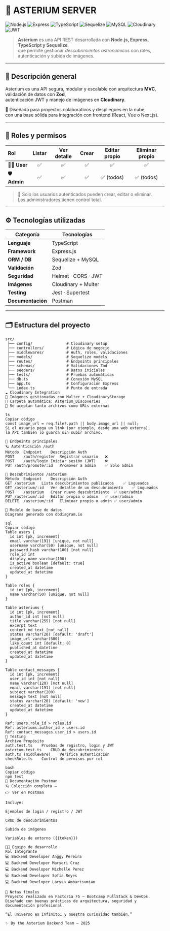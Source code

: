 # 🌌 ASTERIUM SERVER

![Node.js](https://img.shields.io/badge/Node.js-339933?style=for-the-badge&logo=nodedotjs&logoColor=white)
![Express](https://img.shields.io/badge/Express-000000?style=for-the-badge&logo=express&logoColor=white)
![TypeScript](https://img.shields.io/badge/TypeScript-3178C6?style=for-the-badge&logo=typescript&logoColor=white)
![Sequelize](https://img.shields.io/badge/Sequelize-52B0E7?style=for-the-badge&logo=sequelize&logoColor=white)
![MySQL](https://img.shields.io/badge/MySQL-00758F?style=for-the-badge&logo=mysql&logoColor=white)
![Cloudinary](https://img.shields.io/badge/Cloudinary-3448C5?style=for-the-badge&logo=cloudinary&logoColor=white)
![JWT](https://img.shields.io/badge/JWT-000000?style=for-the-badge&logo=jsonwebtokens&logoColor=white)

> **Asterium** es una API REST desarrollada con **Node.js, Express, TypeScript y Sequelize**,  
> que permite gestionar *descubrimientos astronómicos* con roles, autenticación y subida de imágenes.

---

## 🚀 Descripción general

Asterium es una API segura, modular y escalable con arquitectura **MVC**, validación de datos con **Zod**,  
autenticación JWT y manejo de imágenes en **Cloudinary**.

🧩 Diseñada para proyectos colaborativos y despliegues en la nube,  
con una base sólida para integración con frontend (React, Vue o Next.js).

---

## 🧭 Roles y permisos

| **Rol** | Listar | Ver detalle | Crear | Editar propio | Eliminar propio |
|:--------|:-------:|:------------:|:------:|:---------------:|:----------------:|
| 🧍‍♀️ **User** | ✅ | ✅ | ✅ | ✅ | ✅ |
| 🛡️ **Admin** | ✅ | ✅ | ✅ | ✅ (todos) | ✅ (todos) |

> 🔐 Solo los usuarios autenticados pueden crear, editar o eliminar.  
> Los administradores tienen control total.

---

## ⚙️ Tecnologías utilizadas

| Categoría | Tecnologías |
|------------|--------------|
| **Lenguaje** | TypeScript |
| **Framework** | Express.js |
| **ORM / DB** | Sequelize + MySQL |
| **Validación** | Zod |
| **Seguridad** | Helmet · CORS · JWT |
| **Imágenes** | Cloudinary + Multer |
| **Testing** | Jest · Supertest |
| **Documentación** | Postman |

---

## 🗂️ Estructura del proyecto

```plaintext
src/
 ├── config/               # Cloudinary setup
 ├── controllers/          # Lógica de negocio
 ├── middlewares/          # Auth, roles, validaciones
 ├── models/               # Sequelize models
 ├── routes/               # Endpoints principales
 ├── schemas/              # Validaciones Zod
 ├── seeders/              # Datos iniciales
 ├── tests/                # Pruebas automáticas
 ├── db.ts                 # Conexión MySQL
 ├── app.ts                # Configuración Express
 └── index.ts              # Punto de entrada
☁️ Cloudinary Integration
🔸 Imágenes gestionadas con Multer + CloudinaryStorage
🔸 Carpeta automática: Asterium_Discoveries
🔸 Se aceptan tanto archivos como URLs externas

ts
Copiar código
const image_url = req.file?.path || body.image_url || null;
Si el usuario pega un link (por ejemplo, desde una web externa),
la API también lo guarda sin subir archivo.

🔐 Endpoints principales
🪐 Autenticación /auth
Método	Endpoint	Descripción	Auth
POST	/auth/register	Registrar usuario	❌
POST	/auth/login	Iniciar sesión (JWT)	❌
PUT	/auth/promote/:id	Promover a admin	✅ Solo admin

🌠 Descubrimientos /asterium
Método	Endpoint	Descripción	Auth
GET	/asterium	Lista descubrimientos publicados	✅ Logueados
GET	/asterium/:id	Ver detalle de un descubrimiento	✅ Logueados
POST	/asterium	Crear nuevo descubrimiento	✅ user/admin
PUT	/asterium/:id	Editar propio o admin	✅ user/admin
DELETE	/asterium/:id	Eliminar propio o admin	✅ user/admin

🧬 Modelo de base de datos
Diagrama generado con dbdiagram.io

sql
Copiar código
Table users {
  id int [pk, increment]
  email varchar(191) [unique, not null]
  username varchar(50) [unique, not null]
  password_hash varchar(100) [not null]
  role_id int
  display_name varchar(100)
  is_active boolean [default: true]
  created_at datetime
  updated_at datetime
}

Table roles {
  id int [pk, increment]
  name varchar(50) [unique, not null]
}

Table asteriums {
  id int [pk, increment]
  author_id int [not null]
  title varchar(255) [not null]
  excerpt text
  content_md text [not null]
  status varchar(20) [default: 'draft']
  image_url varchar(500)
  like_count int [default: 0]
  published_at datetime
  created_at datetime
  updated_at datetime
}

Table contact_messages {
  id int [pk, increment]
  user_id int [not null]
  name varchar(120) [not null]
  email varchar(191) [not null]
  subject varchar(200)
  message text [not null]
  status varchar(20) [default: 'new']
  created_at datetime
  updated_at datetime
}

Ref: users.role_id > roles.id
Ref: asteriums.author_id > users.id
Ref: contact_messages.user_id > users.id
🧪 Testing
Archivo	Propósito
auth.test.ts	Pruebas de registro, login y JWT
asterium.test.ts	CRUD de descubrimientos
auth.ts (middleware)	Verifica autenticación
checkRole.ts	Control de permisos por rol

bash
Copiar código
npm test
📘 Documentación Postman
🪐 Colección completa →
👉 Ver en Postman

Incluye:

Ejemplos de login / registro / JWT

CRUD de descubrimientos

Subida de imágenes

Variables de entorno ({{token}})

👩‍💻 Equipo de desarrollo
Rol	Integrante
💻 Backend Developer	Anggy Pereira
💻 Backend Developer	Maryori Cruz
💻 Backend Developer	Michelle Perez
💻 Backend Developer	Sofía Reyes
💻 Backend Developer	Larysa Ambartsumian

🧠 Notas finales
Proyecto realizado en Factoría F5 – Bootcamp FullStack & DevOps.
Diseñado con buenas prácticas de arquitectura, seguridad y documentación profesional.

“El universo es infinito… y nuestra curiosidad también.”

✨ By the Asterium Backend Team – 2025